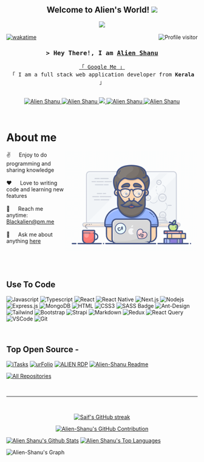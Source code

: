 
<h2 align="center">
  Welcome to Alien's World!
  <img src="https://media.giphy.com/media/hvRJCLFzcasrR4ia7z/giphy.gif" width="28">
</h2>



<p align="center">
  <a href="https://github.com/Alien-Shanu"><img src="https://readme-typing-svg.herokuapp.com/?lines=Self%20Taught%20Programmer;Front%20End%20Developer;1.5%2B%20years%20of%20coding%20experience;Always%20learning%20new%20things&center=true&width=380&height=45"></a>
</p>



<a href="https://komarev.com/ghpvc/?username=Alien-Shanu">
  <img align="right" src="https://komarev.com/ghpvc/?username=Alien-Shanu&label=Visitors&color=0e75b6&style=flat" alt="Profile visitor" />
</a>


[![wakatime](https://wakatime.com/badge/user/eebb3dd8-d9b2-40de-9b88-6fd6cac99dbc.svg)](https://wakatime.com/@eebb3dd8-d9b2-40de-9b88-6fd6cac99dbc)

<!-- Intro  -->
<h3 align="center">
        <samp>&gt; Hey There!, I am
                <b><a target="_blank" href="https://alienshanu.me">Alien Shanu</a></b>
        </samp>
</h3>


<p align="center"> 
  <samp>
    <a href="https://www.google.com/search?q=Alien Shanu">「 Google Me 」</a>
    <br>
    「 I am a full stack web application developer from <b>Kerala</b> 」
    <br>
    <br>
  </samp>
</p>

<p align="center">
 <a href="https://alienshanu.me" target="blank">
  <img src="https://img.shields.io/badge/Website-DC143C?style=for-the-badge&logo=medium&logoColor=white" alt="Alien Shanu" />
 </a>
 <a href="https://www.linkedin.com/in/alien-shanu/" target="_blank">
  <img src="https://img.shields.io/badge/LinkedIn-0077B5?style=for-the-badge&logo=linkedin&logoColor=white" alt="Alien Shanu"/>
 </a>
 <!-- <a href="https://dev.to/alsiam" target="_blank">
  <img src="https://img.shields.io/badge/dev.to-0A0A0A?style=for-the-badge&logo=dev.to&logoColor=white" alt="Alien Shanu" />
 </a> -->
 <a href="https://twitter.com/Alien_Shanu" target="_blank">
  <img src="https://img.shields.io/badge/Twitter-1DA1F2?style=for-the-badge&logo=twitter&logoColor=white" />
 </a>
 <a href="https://www.instagram.com/alien_shanu/" target="_blank">
  <img src="https://img.shields.io/badge/Instagram-fe4164?style=for-the-badge&logo=instagram&logoColor=white" alt="Alien Shanu" />
 </a> 
 <a href="https://www.facebook.com/alien.shaanu/" target="_blank">
  <img src="https://img.shields.io/badge/Facebook-20BEFF?&style=for-the-badge&logo=facebook&logoColor=white" alt="Alien Shanu"  />
  </a> 
</p>
<br />

<!-- About Section -->
 # About me
 
<p>
 <img align="right" width="350" src="/assets/programmer.gif" alt="Coding gif" />
  
 ✌️ &emsp; Enjoy to do programming and sharing knowledge <br/><br/>
 ❤️ &emsp; Love to writing code and learning new features<br/><br/>
 📧 &emsp; Reach me anytime: Blackalien@pm.me<br/><br/>
 💬 &emsp; Ask me about anything [here](https://github.com/Alien-Shanu/issues)

</p>

<br/>
<br/>
<br/>

## Use To Code

![Javascript](https://img.shields.io/badge/Javascript-F0DB4F?style=for-the-badge&labelColor=black&logo=javascript&logoColor=F0DB4F)
![Typescript](https://img.shields.io/badge/Typescript-007acc?style=for-the-badge&labelColor=black&logo=typescript&logoColor=007acc)
![React](https://img.shields.io/badge/-React-61DBFB?style=for-the-badge&labelColor=black&logo=react&logoColor=61DBFB)
![React Native](https://img.shields.io/badge/React_Native-20232A?style=for-the-badge&logo=react&logoColor=61DAFB)
![Next.js](https://img.shields.io/badge/next.js-000000?style=for-the-badge&logo=nextdotjs&logoColor=white)
![Nodejs](https://img.shields.io/badge/Nodejs-3C873A?style=for-the-badge&labelColor=black&logo=node.js&logoColor=3C873A)
![Express.js](https://img.shields.io/badge/Express.js-000000?style=for-the-badge&logo=express&logoColor=white)
![MongoDB](https://img.shields.io/badge/MongoDB-4EA94B?style=for-the-badge&logo=mongodb&logoColor=white)
![HTML](https://img.shields.io/badge/HTML5-E34F26?style=for-the-badge&logo=html5&logoColor=white)
![CSS3](https://img.shields.io/badge/CSS3-1572B6?style=for-the-badge&logo=css3&logoColor=white)
![SASS Badge](https://img.shields.io/badge/Sass-CC6699?style=for-the-badge&logo=sass&logoColor=white)
![Ant-Design](https://img.shields.io/badge/AntDesign-0170FE?style=for-the-badge&logo=antdesign&logoColor=white)
![Tailwind](https://img.shields.io/badge/Tailwind_CSS-092749?style=for-the-badge&logo=tailwindcss&logoColor=06B6D4&labelColor=000000)
![Bootstrap](https://img.shields.io/badge/Bootstrap-563D7C?style=for-the-badge&logo=bootstrap&logoColor=white)
![Strapi](https://img.shields.io/badge/strapi-2E7EEA?style=for-the-badge&logo=strapi&logoColor=white)
![Markdown](https://img.shields.io/badge/Markdown-000000?style=for-the-badge&logo=markdown&logoColor=white)
![Redux](https://img.shields.io/badge/Redux-593D88?style=for-the-badge&logo=redux&logoColor=white)
![React Query](https://img.shields.io/badge/-React_Query-FF4154?style=for-the-badge&logo=react%20query&logoColor=white)
![VSCode](https://img.shields.io/badge/Visual_Studio-0078d7?style=for-the-badge&logo=visual%20studio&logoColor=white)
![Git](https://img.shields.io/badge/Git-F05032?style=for-the-badge&logo=git&logoColor=white)

<br/>

## Top Open Source -
[![iTasks](https://github-readme-stats.vercel.app/api/pin/?username=Alien-Shanu&repo=itasks&border_color=7F3FBF&bg_color=0D1117&title_color=C9D1D9&text_color=8B949E&icon_color=7F3FBF)](https://github.com/Alien-Shanu/itasks)
[![urFolio](https://github-readme-stats.vercel.app/api/pin/?username=Alien-Shanu&repo=urfolio&border_color=7F3FBF&bg_color=0D1117&title_color=C9D1D9&text_color=8B949E&icon_color=7F3FBF)](https://github.com/Alien-Shanu/Alien-Shanu)
[![ALIEN RDP](https://github-readme-stats.vercel.app/api/pin/?username=Alien-Shanu&repo=web-projects&border_color=7F3FBF&bg_color=0D1117&title_color=C9D1D9&text_color=8B949E&icon_color=7F3FBF)](https://github.com/Alien-Shanu/alien-rdp)
[![Alien-Shanu Readme](https://github-readme-stats.vercel.app/api/pin/?username=Alien-Shanu&repo=Alien-Shanu&border_color=7F3FBF&bg_color=0D1117&title_color=C9D1D9&text_color=8B949E&icon_color=7F3FBF)](https://github.com/Alien-Shanu/alien-rdp)  
<p align="left">
  <a href="https://github.com/Alien-Shanu?tab=repositories" target="_blank"><img alt="All Repositories" title="All Repositories" src="https://img.shields.io/badge/-All%20Repos-2962FF?style=for-the-badge&logo=koding&logoColor=white"/></a>
</p>

<br/>
<hr/>
<br/>

<p align="center">
  <a href="https://github.com/Alien-Shanu">
    <img src="https://github-readme-streak-stats.herokuapp.com/?user=Alien-Shanu&theme=radical&border=7F3FBF&background=0D1117" alt="Saif's GitHub streak"/>
  </a>
</p>

<p align="center">
  <a href="https://github.com/Alien-Shanu">
    <img src="https://github-profile-summary-cards.vercel.app/api/cards/profile-details?username=Alien-Shanu&theme=radical" alt="Alien-Shanu's GitHub Contribution"/>
  </a>
</p>

<a> 
    <a href="https://github.com/Alien-Shanu"><img alt="Alien Shanu's Github Stats" src="https://denvercoder1-github-readme-stats.vercel.app/api?username=Alien-Shanu&show_icons=true&count_private=true&theme=react&border_color=7F3FBF&bg_color=0D1117&title_color=F85D7F&icon_color=F8D866" height="192px" width="49.5%"/></a>
  <a href="https://github.com/Alien-Shanu"><img alt="Alien Shanu's Top Languages" src="https://denvercoder1-github-readme-stats.vercel.app/api/top-langs/?username=Alien-Shanu&langs_count=8&layout=compact&theme=react&border_color=7F3FBF&bg_color=0D1117&title_color=F85D7F&icon_color=F8D866" height="192px" width="49.5%"/></a>
  <br/>
</a>


![Alien-Shanu's Graph](https://github-readme-activity-graph.vercel.app/graph?username=Alien-Shanu&custom_title=Alien%20Shanu's%20GitHub%20Activity%20Graph&bg_color=0D1117&color=7F3FBF&line=7F3FBF&point=7F3FBF&area_color=FFFFFF&title_color=FFFFFF&area=true)
